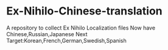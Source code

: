 # Ex-Nihilo-Chinese-translation
A repository to collect Ex Nihilo Localization files
Now have Chinese,Russian,Japanese
Next Target:Korean,French,German,Swedish,Spanish
